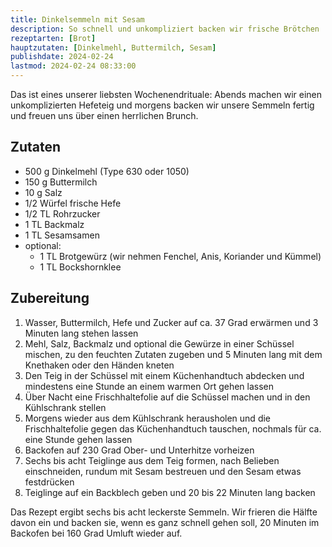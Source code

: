 ```yaml
---
title: Dinkelsemmeln mit Sesam
description: So schnell und unkompliziert backen wir frische Brötchen
rezeptarten: [Brot]
hauptzutaten: [Dinkelmehl, Buttermilch, Sesam]
publishdate: 2024-02-24
lastmod: 2024-02-24 08:33:00
---
```


Das ist eines unserer liebsten Wochenendrituale: Abends machen wir einen unkomplizierten Hefeteig und morgens backen wir unsere Semmeln fertig und freuen uns über einen herrlichen Brunch.

## Zutaten

- 500 g Dinkelmehl (Type 630 oder 1050)
- 150 g Buttermilch
- 10 g Salz
- 1/2 Würfel frische Hefe
- 1/2 TL Rohrzucker
- 1 TL Backmalz
- 1 TL Sesamsamen
- optional: 
    - 1 TL Brotgewürz (wir nehmen Fenchel, Anis, Koriander und Kümmel)
    - 1 TL Bockshornklee



## Zubereitung

1. Wasser, Buttermilch, Hefe und Zucker auf ca. 37 Grad erwärmen und 3 Minuten lang stehen lassen
2. Mehl, Salz, Backmalz und optional die Gewürze in einer Schüssel mischen, zu den feuchten Zutaten zugeben und 5 Minuten lang mit dem Knethaken oder den Händen kneten
4. Den Teig in der Schüssel mit einem Küchenhandtuch abdecken und mindestens eine Stunde an einem warmen Ort gehen lassen
5. Über Nacht eine Frischhaltefolie auf die Schüssel machen und in den Kühlschrank stellen
6. Morgens wieder aus dem Kühlschrank herausholen und die Frischhaltefolie gegen das Küchenhandtuch tauschen, nochmals für ca. eine Stunde gehen lassen
7. Backofen auf 230 Grad Ober- und Unterhitze vorheizen
8. Sechs bis acht Teiglinge aus dem Teig formen, nach Belieben einschneiden, rundum mit Sesam bestreuen und den Sesam etwas festdrücken
9. Teiglinge auf ein Backblech geben und 20 bis 22 Minuten lang backen


Das Rezept ergibt sechs bis acht leckerste Semmeln. Wir frieren die Hälfte davon ein und backen sie, wenn es ganz schnell gehen soll, 20 Minuten im Backofen bei 160 Grad Umluft wieder auf.